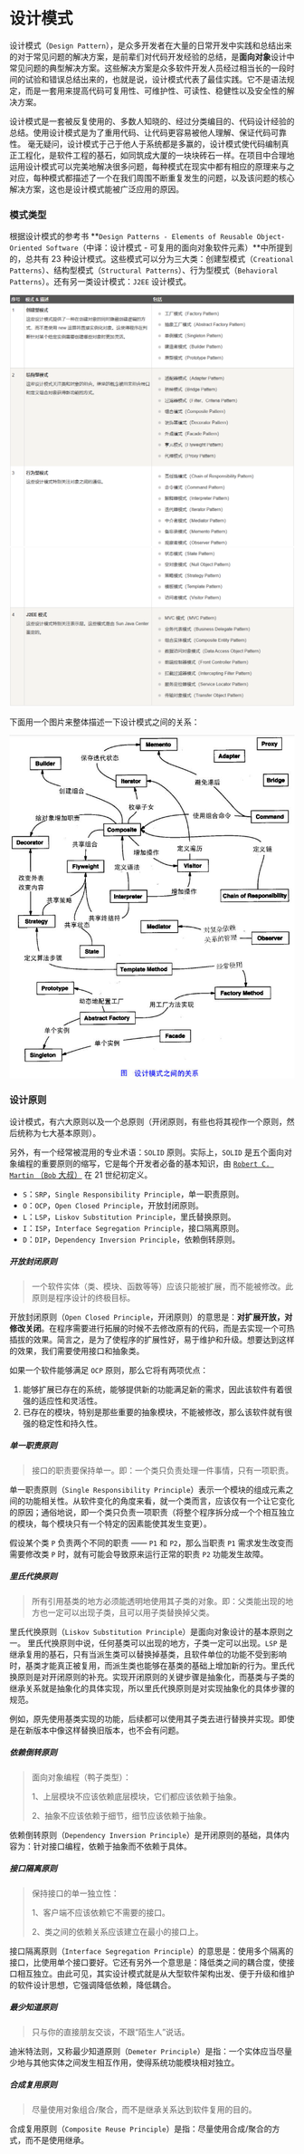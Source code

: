 # 设计模式

设计模式（`Design Pattern`），是众多开发者在大量的日常开发中实践和总结出来的对于常见问题的解决方案，是前辈们对代码开发经验的总结，是**面向对象**设计中常见问题的典型解决方案。这些解决方案是众多软件开发人员经过相当长的一段时间的试验和错误总结出来的，也就是说，设计模式代表了最佳实践。它不是语法规定，而是一套用来提高代码可复用性、可维护性、可读性、稳健性以及安全性的解决方案。

设计模式是一套被反复使用的、多数人知晓的、经过分类编目的、代码设计经验的总结。使用设计模式是为了重用代码、让代码更容易被他人理解、保证代码可靠性。 毫无疑问，设计模式于己于他人于系统都是多赢的，设计模式使代码编制真正工程化，是软件工程的基石，如同筑成大厦的一块块砖石一样。在项目中合理地运用设计模式可以完美地解决很多问题，每种模式在现实中都有相应的原理来与之对应，每种模式都描述了一个在我们周围不断重复发生的问题，以及该问题的核心解决方案，这也是设计模式能被广泛应用的原因。



### 模式类型

根据设计模式的参考书 **`Design Patterns - Elements of Reusable Object-Oriented Software`（中译：设计模式 - 可复用的面向对象软件元素）**中所提到的，总共有 23 种设计模式。这些模式可以分为三大类：创建型模式（`Creational Patterns`）、结构型模式（`Structural Patterns`）、行为型模式（`Behavioral Patterns`）。还有另一类设计模式：`J2EE` 设计模式。

<img src="images/%E8%AE%BE%E8%AE%A1%E6%80%9D%E6%83%B3/image-20230509101754895.png" alt="image-20230509101754895" style="zoom:80%;" /> 

<img src="images/%E8%AE%BE%E8%AE%A1%E6%80%9D%E6%83%B3/image-20230509101850633.png" alt="image-20230509101850633" style="zoom:80%;" /> 

下面用一个图片来整体描述一下设计模式之间的关系：

<img src="images/%E8%AE%BE%E8%AE%A1%E6%80%9D%E6%83%B3/the-relationship-between-design-patterns.jpg" alt="img" style="zoom:80%;" />



### 设计原则

设计模式，有六大原则以及一个总原则（开闭原则，有些也将其视作一个原则，然后统称为七大基本原则）。

另外，有一个经常被混用的专业术语：`SOLID` 原则。实际上，`SOLID` 是五个面向对象编程的重要原则的缩写，它是每个开发者必备的基本知识，由 [`Robert C. Martin` （`Bob` 大叔）](https://en.wikipedia.org/wiki/Robert_Cecil_Martin) 在 21 世纪初定义。

- `S`：`SRP`，`Single Responsibility Principle`，单一职责原则。
- `O`：`OCP`，`Open Closed Principle`，开放封闭原则。
- `L`：`LSP`，`Liskov Substitution Principle`，里氏替换原则。
- `I`：`ISP`，`Interface Segregation Principle`，接口隔离原则。
- `D`：`DIP`，`Dependency Inversion Principle`，依赖倒转原则。

##### 开放封闭原则

> 一个软件实体（类、模块、函数等等）应该只能被扩展，而不能被修改。此原则是程序设计的终极目标。

开放封闭原则（`Open Closed Principle`，开闭原则）的意思是：**对扩展开放，对修改关闭**。在程序需要进行拓展的时候不去修改原有的代码，而是去实现一个可热插拔的效果。简言之，是为了使程序的扩展性好，易于维护和升级。想要达到这样的效果，我们需要使用接口和抽象类。

如果一个软件能够满足 `OCP` 原则，那么它将有两项优点：

1. 能够扩展已存在的系统，能够提供新的功能满足新的需求，因此该软件有着很强的适应性和灵活性。
2. 已存在的模块，特别是那些重要的抽象模块，不能被修改，那么该软件就有很强的稳定性和持久性。

##### 单一职责原则

> 接口的职责要保持单一。即：一个类只负责处理一件事情，只有一项职责。

单一职责原则（`Single Responsibility Principle`）表示一个模块的组成元素之间的功能相关性。从软件变化的角度来看，就一个类而言，应该仅有一个让它变化的原因；通俗地说，即一个类只负责一项职责（将整个程序拆分成一个个相互独立的模块，每个模块只有一个特定的因素能使其发生变更）。

假设某个类 `P` 负责两个不同的职责 —— `P1` 和 `P2`，那么当职责 `P1` 需求发生改变而需要修改类 `P` 时，就有可能会导致原来运行正常的职责 `P2` 功能发生故障。

##### 里氏代换原则

> 所有引用基类的地方必须能透明地使用其子类的对象。即：父类能出现的地方也一定可以出现子类，且可以用子类替换掉父类。

里氏代换原则（`Liskov Substitution Principle`）是面向对象设计的基本原则之一。 里氏代换原则中说，任何基类可以出现的地方，子类一定可以出现。`LSP` 是继承复用的基石，只有当派生类可以替换掉基类，且软件单位的功能不受到影响时，基类才能真正被复用，而派生类也能够在基类的基础上增加新的行为。里氏代换原则是对开闭原则的补充。实现开闭原则的关键步骤是抽象化，而基类与子类的继承关系就是抽象化的具体实现，所以里氏代换原则是对实现抽象化的具体步骤的规范。

例如，原先使用基类实现的功能，后续都可以使用其子类去进行替换并实现。即使是在新版本中像这样替换旧版本，也不会有问题。

##### 依赖倒转原则

> 面向对象编程（鸭子类型）：
>
> 1、上层模块不应该依赖底层模块，它们都应该依赖于抽象。
>
> 2、抽象不应该依赖于细节，细节应该依赖于抽象。

依赖倒转原则（`Dependency Inversion Principle`）是开闭原则的基础，具体内容为：针对接口编程，依赖于抽象而不依赖于具体。

##### 接口隔离原则

> 保持接口的单一独立性：
>
> 1、客户端不应该依赖它不需要的接口。
>
> 2、类之间的依赖关系应该建立在最小的接口上。

接口隔离原则（`Interface Segregation Principle`）的意思是：使用多个隔离的接口，比使用单个接口要好。它还有另外一个意思是：降低类之间的耦合度，使接口相互独立。由此可见，其实设计模式就是从大型软件架构出发、便于升级和维护的软件设计思想，它强调降低依赖，降低耦合。

##### 最少知道原则

> 只与你的直接朋友交谈，不跟“陌生人”说话。

迪米特法则，又称最少知道原则（`Demeter Principle`）是指：一个实体应当尽量少地与其他实体之间发生相互作用，使得系统功能模块相对独立。

##### 合成复用原则

> 尽量使用对象组合/聚合，而不是继承关系达到软件复用的目的。

合成复用原则（`Composite Reuse Principle`）是指：尽量使用合成/聚合的方式，而不是使用继承。

